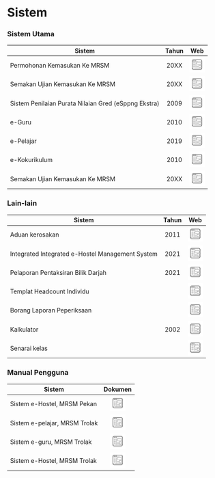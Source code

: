 # Sistem

### Sistem Utama

| Sistem | Tahun | Web |
|-------------|:------:|:------------:|
| Permohonan Kemasukan Ke MRSM | 20XX | <a href=""><img src="website.png"></a> |
| Semakan Ujian Kemasukan Ke MRSM | 20XX | <a href=""><img src="website.png"></a> |
| Sistem Penilaian Purata Nilaian Gred (eSppng Ekstra) | 2009 | <a href="https://uppmmrsmlangkawi.com/esppng"><img src="website.png"></a> |
| e-Guru | 2010 | <a href="http://www.mrsmsemporna.edu.my/skoq/contents/Loginguru.asp"><img src="website.png"></a> |
| e-Pelajar | 2019 | <a href="http://www.mrsmkotakinabalu.edu.my/epelajar/login.asp"><img src="website.png"></a> |
| e-Kokurikulum | 2010 | <a href="http://www.mrsmserting.com/SKOQ/Contents/loginKoq.asp"><img src="website.png"></a> |
| Semakan Ujian Kemasukan Ke MRSM | 20XX | <a href=""><img src="website.png"></a> |

### Lain-lain

| Sistem                                           | Tahun | Web |
|--------------------------------------------------|:------:|:------------:|
| Aduan kerosakan | 2011 |<a href="https://mrsmict.wixsite.com/mrsmkkmaintainance/aduan-kerosakkan"><img src="website.png"></a> |
| Integrated Integrated e-Hostel Management System | 2021 |<a href="http://e-hostel.net/trans_hostel"><img src="website.png"></a> |
| Pelaporan Pentaksiran  Bilik Darjah  | 2021 |<a href="https://mylink.la/nurmujahadah02"><img src="website.png"></a> |
| Templat Headcount Individu  |  |<a href="https://maranet-my.sharepoint.com/:x:/g/personal/joespenzal_mara_gov_my/EfRb-OhMT8hFqlBPfSu8GZ4BpVBxAzzcNXAz_KWWl_VyFw?e=FqpV7A"><img src="website.png"></a> |
| Borang Laporan Peperiksaan |  |<a href="http://examreportofficialuppmlgg168.uppmlgg.com/index.asp"><img src="website.png"></a> |
| Kalkulator | 2002 |<a href="http://kalkulatorpng4mrsm.uppmlgg.com/calculatorPNGatas.asp"><img src="website.png"></a> |
| Senarai kelas |  |<a href="http://www.uppmlgg.com/senaraikelas.html"><img src="website.png"></a> |


### Manual Pengguna
| Sistem                                           | Dokumen |
|--------------------------------------------------|:------------:|
| Sistem e-Hostel, MRSM Pekan | <a href="http://tar.mrsm.edu.my/data/pelajar/asrama/borang-pb.pdf"><img src="website.png"></a> |
| Sistem e-pelajar, MRSM Trolak | <a href="material/epelajar.pdf"><img src="website.png"></a> |
| Sistem e-guru, MRSM Trolak | <a href="material/eguru.pdf"><img src="website.png"></a> |
| Sistem e-Hostel, MRSM Trolak | <a href="material/E-HOSTEL.pdf"><img src="website.png"></a> |



